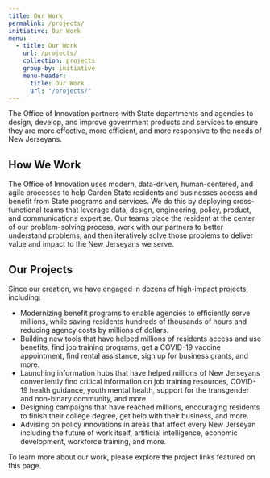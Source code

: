 ```yaml
---
title: Our Work
permalink: /projects/
initiative: Our Work
menu:
  - title: Our Work
    url: /projects/
    collection: projects
    group-by: initiative
    menu-header:
      title: Our Work
      url: "/projects/"
---
```


<p class="usa-intro">The Office of Innovation partners with State departments and agencies to design, develop, and improve government products and services to ensure they are more effective, more efficient, and more responsive to the needs of New Jerseyans.
</p>

## How We Work

The Office of Innovation uses modern, data-driven, human-centered, and agile processes to help Garden State residents and businesses access and benefit from State programs and services. We do this by deploying cross-functional teams that leverage data, design, engineering, policy, product, and communications expertise. Our teams place the resident at the center of our problem-solving process, work with our partners to better understand problems, and then iteratively solve those problems to deliver value and impact to the New Jerseyans we serve.

## Our Projects

Since our creation, we have engaged in dozens of high-impact projects, including:

- Modernizing benefit programs to enable agencies to efficiently serve millions, while saving residents hundreds of thousands of hours and reducing agency costs by millions of dollars.
- Building new tools that have helped millions of residents access and use benefits, find job training programs, get a COVID-19 vaccine appointment, find rental assistance, sign up for business grants, and more.
- Launching information hubs that have helped millions of New Jerseyans conveniently find critical information on job training resources, COVID-19 health guidance, youth mental health, support for the transgender and non-binary community, and more.
- Designing campaigns that have reached millions, encouraging residents to finish their college degree, get help with their business, and more.
- Advising on policy innovations in areas that affect every New Jerseyan including the future of work itself, artificial intelligence, economic development, workforce training, and more.

To learn more about our work, please explore the project links featured on this page.
